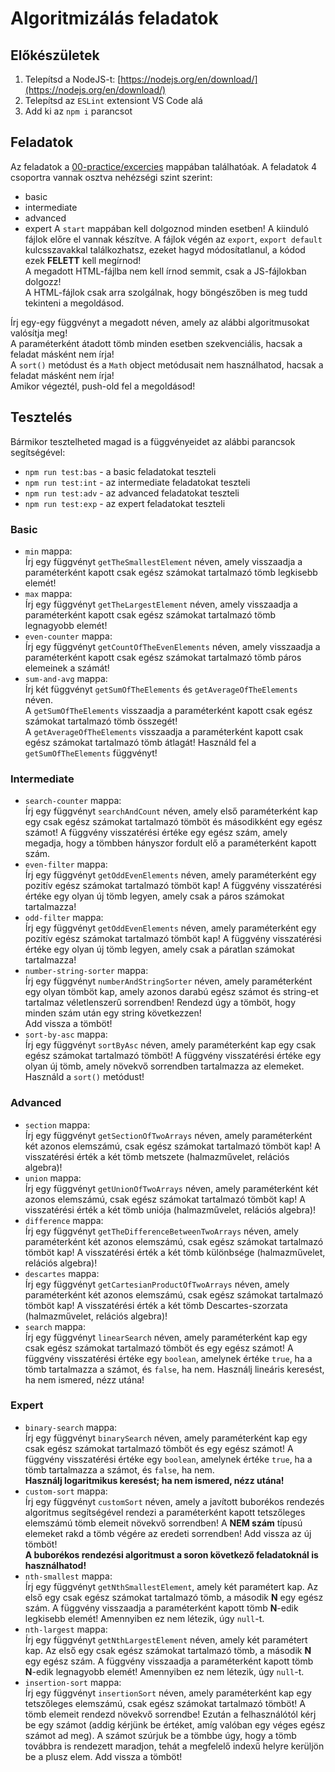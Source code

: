 # Algoritmizálás feladatok

## Előkészületek
1. Telepítsd a NodeJS-t: [https://nodejs.org/en/download/](https://nodejs.org/en/download/)
2. Telepítsd az `ESLint` extensiont VS Code alá
3. Add ki az `npm i` parancsot

## Feladatok
Az feladatok a [00-practice/excercies](./00-practice/excercies) mappában találhatóak.
A feladatok 4 csoportra vannak osztva nehézségi szint szerint:
- basic
- intermediate
- advanced
- expert
A `start` mappában kell dolgoznod minden esetben! A kiinduló fájlok előre el vannak készítve. A fájlok végén az `export`, `export default` kulcsszavakkal találkozhatsz, ezeket hagyd módosítatlanul, a kódod ezek **FELETT** kell megírnod!       
A megadott HTML-fájlba nem kell írnod semmit, csak a JS-fájlokban dolgozz!  
A HTML-fájlok csak arra szolgálnak, hogy böngészőben is meg tudd tekinteni a megoldásod.  

Írj egy-egy függvényt a megadott néven, amely az alábbi algoritmusokat valósítja meg!  
A paraméterként átadott tömb minden esetben szekvenciális, hacsak a feladat másként nem írja!  
A `sort()` metódust és a `Math` object metódusait nem használhatod, hacsak a feladat másként nem írja!   
Amikor végeztél, push-old fel a megoldásod! 

## Tesztelés
Bármikor tesztelheted magad is a függvényeidet az alábbi parancsok segítségével: 
- `npm run test:bas` - a basic feladatokat teszteli
- `npm run test:int` - az intermediate feladatokat teszteli
- `npm run test:adv` - az advanced feladatokat teszteli
- `npm run test:exp` - az expert feladatokat teszteli

### Basic
- `min` mappa:   
  Írj egy függvényt `getTheSmallestElement` néven, amely visszaadja a paraméterként kapott csak egész számokat tartalmazó tömb legkisebb elemét! 
- `max` mappa:  
  Írj egy függvényt `getTheLargestElement` néven, amely visszaadja a paraméterként kapott csak egész számokat tartalmazó tömb legnagyobb elemét! 
- `even-counter` mappa:   
  Írj egy függvényt `getCountOfTheEvenElements` néven, amely visszaadja a paraméterként kapott csak egész számokat tartalmazó tömb páros elemeinek a számát! 
- `sum-and-avg` mappa:     
  Írj két függvényt `getSumOfTheElements` és `getAverageOfTheElements` néven.   
  A `getSumOfTheElements` visszaadja a paraméterként kapott csak egész számokat tartalmazó tömb összegét!   
  A `getAverageOfTheElements` visszaadja a paraméterként kapott csak egész számokat tartalmazó tömb átlagát! Használd fel a `getSumOfTheElements` függvényt!

### Intermediate
- `search-counter` mappa:  
  Írj egy függvényt `searchAndCount` néven, amely első paraméterként kap egy csak egész számokat tartalmazó tömböt és másodikként egy egész számot! A függvény visszatérési értéke egy egész szám, amely megadja, hogy a tömbben hányszor fordult elő a paraméterként kapott szám.  
- `even-filter` mappa:  
  Írj egy függvényt `getOddEvenElements` néven, amely paraméterként egy pozitív egész számokat tartalmazó tömböt kap!
  A függvény visszatérési értéke egy olyan új tömb legyen, amely csak a páros számokat tartalmazza!  
- `odd-filter` mappa:  
  Írj egy függvényt `getOddEvenElements` néven, amely paraméterként egy pozitív egész számokat tartalmazó tömböt kap!
  A függvény visszatérési értéke egy olyan új tömb legyen, amely csak a páratlan számokat tartalmazza!  
- `number-string-sorter` mappa:  
  Írj egy függvényt `numberAndStringSorter` néven, amely paraméterként egy olyan tömböt kap, amely azonos darabú egész számot és string-et tartalmaz véletlenszerű sorrendben! 
  Rendezd úgy a tömböt, hogy minden szám után egy string következzen!   
  Add vissza a tömböt! 
- `sort-by-asc` mappa:  
  Írj egy függvényt `sortByAsc` néven, amely paraméterként kap egy csak egész számokat tartalmazó tömböt! 
  A függvény visszatérési értéke egy olyan új tömb, amely növekvő sorrendben tartalmazza az elemeket.  
  Használd a `sort()` metódust!
### Advanced
- `section` mappa:  
  Írj egy függvényt `getSectionOfTwoArrays` néven, amely paraméterként két azonos elemszámú, csak egész számokat tartalmazó tömböt kap! 
  A visszatérési érték a két tömb metszete (halmazművelet, relációs algebra)!  
- `union` mappa:   
  Írj egy függvényt `getUnionOfTwoArrays` néven, amely paraméterként két azonos elemszámú, csak egész számokat tartalmazó tömböt kap! 
  A visszatérési érték a két tömb uniója (halmazművelet, relációs algebra)!  
- `difference` mappa:  
  Írj egy függvényt `getTheDifferenceBetweenTwoArrays` néven, amely paraméterként két azonos elemszámú, csak egész számokat tartalmazó tömböt kap! 
  A visszatérési érték a két tömb különbsége (halmazművelet, relációs algebra)!  
- `descartes` mappa:  
  Írj egy függvényt `getCartesianProductOfTwoArrays` néven, amely paraméterként két azonos elemszámú, csak egész számokat tartalmazó tömböt kap!
  A visszatérési érték a két tömb Descartes-szorzata (halmazművelet, relációs algebra)!  
- `search` mappa:  
  Írj egy függvényt `linearSearch` néven, amely paraméterként kap egy csak egész számokat tartalmazó tömböt és egy egész számot! 
  A függvény visszatérési értéke egy `boolean`, amelynek értéke `true`, ha a tömb tartalmazza a számot, és  `false`, ha nem. 
  Használj lineáris keresést, ha nem ismered, nézz utána!

### Expert
- `binary-search` mappa:    
  Írj egy függvényt `binarySearch` néven, amely paraméterként kap egy csak egész számokat tartalmazó tömböt és egy egész számot! A függvény visszatérési értéke egy `boolean`, amelynek értéke `true`, ha a tömb tartalmazza a számot, és `false`, ha nem.  
  **Használj logaritmikus keresést; ha nem ismered, nézz utána!**
- `custom-sort` mappa:   
  Írj egy függvényt `customSort` néven, amely a javított buborékos rendezés algoritmus segítségével rendezi a paraméterként kapott tetszőleges elemszámú tömb elemeit növekvő sorrendben! A **NEM szám** típusú elemeket rakd a tömb végére az eredeti sorrendben! Add vissza az új tömböt!  
  **A buborékos rendezési algoritmust a soron következő feladatoknál is használhatod!** 
- `nth-smallest` mappa:    
  Írj egy függvényt `getNthSmallestElement`, amely két paramétert kap. Az első egy csak egész számokat tartalmazó tömb, a második **N** egy egész szám. A függvény visszaadja a paraméterként kapott tömb **N**-edik legkisebb elemét! Amennyiben ez nem létezik, úgy `null`-t.
- `nth-largest` mappa:  
  Írj egy függvényt `getNthLargestElement` néven, amely két paramétert kap. Az első egy csak egész számokat tartalmazó tömb, a második **N** egy egész szám. A függvény visszaadja a paraméterként kapott tömb **N**-edik legnagyobb elemét! Amennyiben ez nem létezik, úgy `null`-t.
- `insertion-sort` mappa:  
  Írj egy függvényt `insertionSort` néven, amely paraméterként kap egy tetszőleges elemszámú, csak egész számokat tartalmazó tömböt! A tömb elemeit rendezd növekvő sorrendbe! Ezután a felhasználótól kérj be egy számot (addig kérjünk be értéket, amíg valóban egy véges egész számot ad meg). A számot szúrjuk be a tömbbe úgy, hogy a tömb továbbra is rendezett maradjon, tehát a megfelelő indexű helyre kerüljön be a plusz elem. 
  Add vissza a tömböt!
